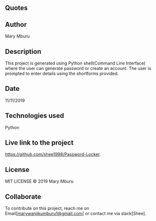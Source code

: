 ## Quotes
## Author
Mary Mburu

## Description
This project is generated using Python shell(Command Line Interface) where the user can generate password or create an account. The user is prompted to enter details using the shortforms provided.

## Date
11/11/2019

## Technologies used
Python

## Live link to the project
https://github.com/shee1998/Password-Locker.

## License
MIT LICENSE © 2019 Mary Mburu

## Collaborate
To contribute on this project, reach me on Email[marywanjikumburu1@gmail.com] or contact me via slack[Shee].